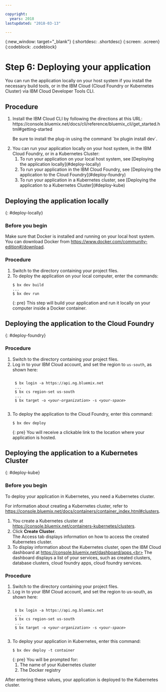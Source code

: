 ```yaml
---

copyright:
  years: 2018
lastupdated: "2018-03-13"

---
```


{:new_window: target="_blank"}
{:shortdesc: .shortdesc}
{:screen: .screen}
{:codeblock: .codeblock}


# Step 6: Deploying your application

You can run the application locally on your host system if you install the necessary
build tools, or in the IBM Cloud (Cloud Foundry or Kubernetes Cluster) via IBM Cloud Developer Tools CLI.

## Procedure

<ol>
	<li> Install the IBM Cloud CLI by following the directions at this URL:
https://console.bluemix.net/docs/cli/reference/bluemix_cli/get_started.html#getting-started
		<p>Be sure to install the plug-in using the command `bx plugin install dev`.</p></li>
	<li> You can run your application locally on your host system, in the IBM Cloud
Foundry, or in a Kubernetes Cluster:
		<ol>
			<li> To run your application on your local host system, see [Deploying the application locally](#deploy-locally) </li>
			<li> To run your application in the IBM Cloud Foundry, see [Deploying the application to the Cloud Foundry](#deploy-foundry) </li>
			<li> To run your application in a Kubernetes cluster, see [Deploying the application to a Kubernetes Cluster](#deploy-kube) </li>
		</ol>
	</li>	
</ol>

## Deploying the application locally
{: #deploy-locally}

### Before you begin

Make sure that Docker is installed and running on your local host system.
You can download Docker from https://www.docker.com/community-edition#/download.

### Procedure

1. Switch to the directory containing your project files.
2. To deploy the application on your local computer, enter the commands:
    ```
    $ bx dev build
	...
	$ bx dev run
    ```
    {: pre}
	This step will build your application and run it locally on your computer inside a Docker container.


## Deploying the application to the Cloud Foundry
{: #deploy-foundry}

### Procedure

1. Switch to the directory containing your project files.
2. Log in to your IBM Cloud account, and set the region to `us-south`, as shown here:
	<pre><code class="hljs">
    $ bx login -a https://api.ng.bluemix.net
	...
	$ bx cs region-set us-south
	...
	$ bx target -o &lt;<em>your-organization</em>&gt; -s &lt;<em>your-space</em>&gt;
    </code></pre>
3. To deploy the application to the Cloud Foundry, enter this command:
	 ```
    $ bx dev deploy
    ```
    {: pre}
	You will receive a clickable link to the location where your application is hosted.


## Deploying the application to a Kubernetes Cluster
{: #deploy-kube}

### Before you begin

To deploy your application in Kubernetes, you need a Kubernetes cluster. 

For information about creating a Kubernetes cluster, refer to 
https://console.bluemix.net/docs/containers/container_index.html#clusters.

1. You create a Kubernetes cluster at https://console.bluemix.net/containers-kubernetes/clusters.
2. Click **Create Cluster**.<br>
The Access tab displays information on how to access the created Kubernetes cluster.
3. To display information about the Kubernetes cluster, open the IBM Cloud dashboard at
https://console.bluemix.net/dashboard/apps.<br>
The dashboard displays a list of your services, such as created clusters,
database clusters, cloud foundry apps, cloud foundry services.
	
### Procedure

1. Switch to the directory containing your project files.
2. Log in to your IBM Cloud account, and set the region to us-south, as shown here:
	<pre><code class="hljs">
    $ bx login -a https://api.ng.bluemix.net
	...
	$ bx cs region-set us-south
	...
	$ bx target -o &lt;<em>your-organization</em>&gt; -s &lt;<em>your-space</em>&gt;
    </code></pre>
3. To deploy your application in Kubernetes, enter this command:
	```
    $ bx dev deploy -t container
    ```
    {: pre}
	You will be prompted for:
	1. The name of your Kubernetes cluster
	2. The Docker registry
	
After entering these values, your application is deployed to the Kubernetes cluster.
